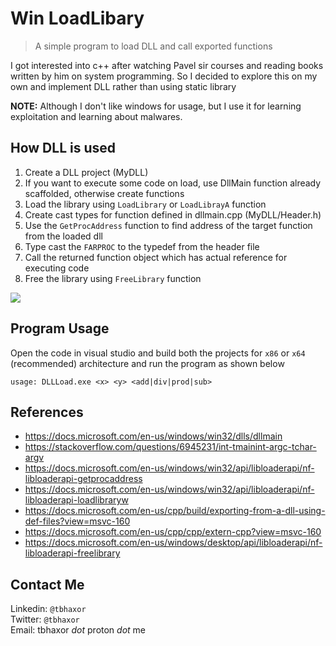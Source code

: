 # Win LoadLibary

> A simple program to load DLL and call exported functions

I got interested into c++ after watching Pavel sir courses and reading books written by him on system programming. So I decided to explore this on my own and implement DLL rather than using static library

**NOTE:** Although I don't like windows for usage, but I use it for learning exploitation and learning about malwares.

## How DLL is used

1. Create a DLL project (MyDLL)
2. If you want to execute some code on load, use DllMain function already scaffolded, otherwise create functions
3. Load the library using `LoadLibrary` or `LoadLibrayA` function
4. Create cast types for function defined in dllmain.cpp (MyDLL/Header.h)
5. Use the `GetProcAddress` function to find address of the target function from the loaded dll
6. Type cast the `FARPROC` to the typedef from the header file
7. Call the returned function object which has actual reference for executing code
8. Free the library using `FreeLibrary` function

![](https://i.imgur.com/fozF4O6.png)

## Program Usage

Open the code in visual studio and build both the projects for `x86` or `x64` (recommended) architecture and run the program as shown below

```
usage: DLLLoad.exe <x> <y> <add|div|prod|sub>
```

## References

+ https://docs.microsoft.com/en-us/windows/win32/dlls/dllmain
+ https://stackoverflow.com/questions/6945231/int-tmainint-argc-tchar-argv
+ https://docs.microsoft.com/en-us/windows/win32/api/libloaderapi/nf-libloaderapi-getprocaddress
+ https://docs.microsoft.com/en-us/windows/win32/api/libloaderapi/nf-libloaderapi-loadlibraryw
+ https://docs.microsoft.com/en-us/cpp/build/exporting-from-a-dll-using-def-files?view=msvc-160
+ https://docs.microsoft.com/en-us/cpp/cpp/extern-cpp?view=msvc-160
+ https://docs.microsoft.com/en-us/windows/desktop/api/libloaderapi/nf-libloaderapi-freelibrary

## Contact Me

Linkedin: `@tbhaxor` <br>
Twitter: `@tbhaxor` <br>
Email: tbhaxor _dot_ proton _dot_ me
